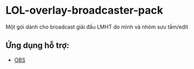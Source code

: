 # LOL-overlay-broadcaster-pack
Một gói dành cho broadcast giải đấu LMHT do mình và nhóm sưu tầm/edit
## Ứng dụng hỗ trợ:
* [OBS](https://obsproject.com/)
